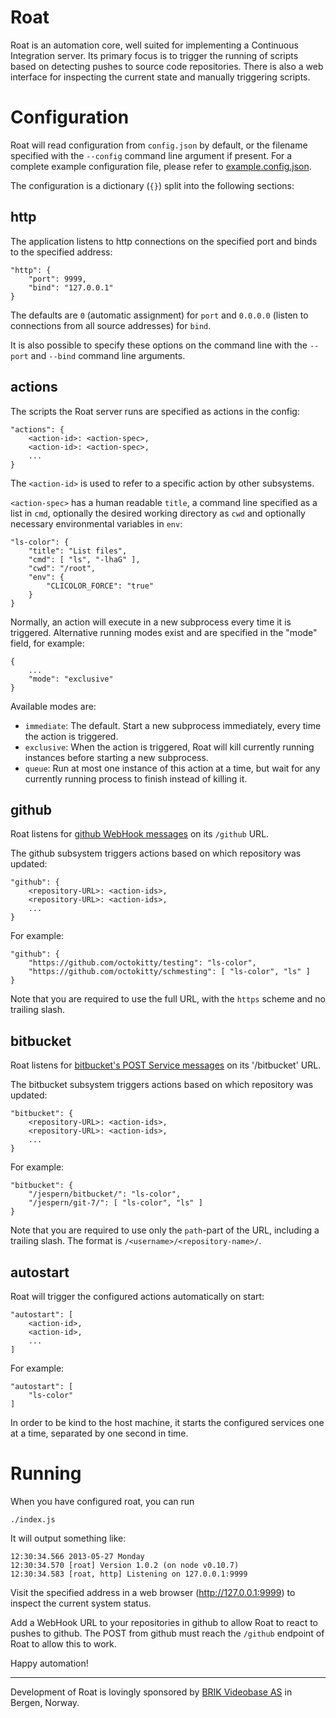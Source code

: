 Roat
====
Roat is an automation core, well suited for implementing a Continuous
Integration server. Its primary focus is to trigger the running of scripts
based on detecting pushes to source code repositories. There is also a web
interface for inspecting the current state and manually triggering scripts.

Configuration
=============
Roat will read configuration from `config.json` by default, or the filename
specified with the `--config` command line argument if present. For a complete
example configuration file, please refer to
[example.config.json](example.config.json).

The configuration is a dictionary (`{}`) split into the following sections:

http
----
The application listens to http connections on the specified port and binds to
the specified address:

    "http": {
        "port": 9999,
        "bind": "127.0.0.1"
    }

The defaults are `0` (automatic assignment) for `port` and `0.0.0.0` (listen
to connections from all source addresses) for `bind`.

It is also possible to specify these options on the command line with the
`--port` and `--bind` command line arguments.

actions
-------
The scripts the Roat server runs are specified as actions in the config:

    "actions": {
        <action-id>: <action-spec>,
        <action-id>: <action-spec>,
        ...
    }

The `<action-id>` is used to refer to a specific action by other subsystems.

`<action-spec>` has a human readable `title`, a command line specified as a
list in `cmd`, optionally the desired working directory as `cwd` and
optionally necessary environmental variables in `env`:

    "ls-color": {
        "title": "List files",
        "cmd": [ "ls", "-lhaG" ],
        "cwd": "/root",
        "env": {
            "CLICOLOR_FORCE": "true"
        }
    }

Normally, an action will execute in a new subprocess every time it is
triggered. Alternative running modes exist and are specified in the "mode"
field, for example:

    {
        ...
        "mode": "exclusive"
    }

Available modes are:

 * `immediate`: The default. Start a new subprocess immediately, every time
    the action is triggered.
 * `exclusive`: When the action is triggered, Roat will kill currently running
    instances before starting a new subprocess.
 * `queue`: Run at most one instance of this action at a time, but wait for
    any currently running process to finish instead of killing it.

github
------
Roat listens for [github WebHook messages][githubWebhook] on its `/github` URL.

[githubWebhook]: https://help.github.com/articles/post-receive-hooks

The github subsystem triggers actions based on which repository was updated:

    "github": {
        <repository-URL>: <action-ids>,
        <repository-URL>: <action-ids>,
        ...
    }

For example:

    "github": {
        "https://github.com/octokitty/testing": "ls-color",
        "https://github.com/octokitty/schmesting": [ "ls-color", "ls" ]
    }

Note that you are required to use the full URL, with the `https` scheme and no
trailing slash.

bitbucket
---------
Roat listens for [bitbucket's POST Service messages][bitbucketPOST] on its
'/bitbucket' URL.

[bitbucketPOST]: https://confluence.atlassian.com/display/BITBUCKET/POST+Service+Management

The bitbucket subsystem triggers actions based on which repository was updated:

    "bitbucket": {
        <repository-URL>: <action-ids>,
        <repository-URL>: <action-ids>,
        ...
    }

For example:

    "bitbucket": {
        "/jespern/bitbucket/": "ls-color",
        "/jespern/git-7/": [ "ls-color", "ls" ]
    }

Note that you are required to use only the `path`-part of the URL, including a
trailing slash. The format is `/<username>/<repository-name>/`.

autostart
---------
Roat will trigger the configured actions automatically on start:

    "autostart": [
        <action-id>,
        <action-id>,
        ...
    ]

For example:

    "autostart": [
        "ls-color"
    ]

In order to be kind to the host machine, it starts the configured services one
at a time, separated by one second in time.

Running
=======
When you have configured roat, you can run

    ./index.js

It will output something like:

    12:30:34.566 2013-05-27 Monday
    12:30:34.570 [roat] Version 1.0.2 (on node v0.10.7)
    12:30:34.583 [roat, http] Listening on 127.0.0.1:9999

Visit the specified address in a web browser (http://127.0.0.1:9999) to
inspect the current system status.

Add a WebHook URL to your repositories in github to allow Roat to react to
pushes to github. The POST from github must reach the `/github` endpoint of
Roat to allow this to work.

Happy automation!

----

Development of Roat is lovingly sponsored by 
[BRIK Videobase AS](http://www.github.com/brikteknologier) in Bergen, Norway.
